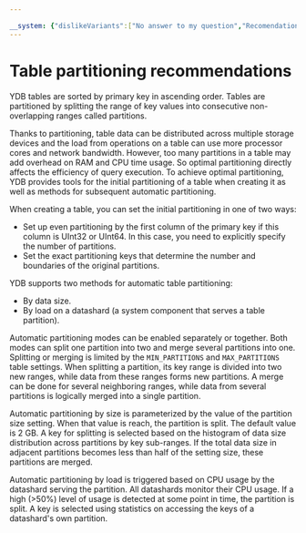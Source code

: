 ```yaml
---

__system: {"dislikeVariants":["No answer to my question","Recomendations didn't help","The content doesn't match title","Other"]}
---
```

# Table partitioning recommendations

YDB tables are sorted by primary key in ascending order. Tables are partitioned by splitting the range of key values into consecutive non-overlapping ranges called partitions.

Thanks to partitioning, table data can be distributed across multiple storage devices and the load from operations on a table can use more processor cores and network bandwidth. However, too many partitions in a table may add overhead on RAM and CPU time usage. So optimal partitioning directly affects the efficiency of query execution. To achieve optimal partitioning, YDB provides tools for the initial partitioning of a table when creating it as well as methods for subsequent automatic partitioning.

When creating a table, you can set the initial partitioning in one of two ways:

* Set up even partitioning by the first column of the primary key if this column is UInt32 or UInt64. In this case, you need to explicitly specify the number of partitions.
* Set the exact partitioning keys that determine the number and boundaries of the original partitions.

YDB supports two methods for automatic table partitioning:

* By data size.
* By load on a datashard (a system component that serves a table partition).

Automatic partitioning modes can be enabled separately or together. Both modes can split one partition into two and merge several partitions into one. Splitting or merging is limited by the ```MIN_PARTITIONS``` and ```MAX_PARTITIONS``` table settings. When splitting a partition, its key range is divided into two new ranges, while data from these ranges forms new partitions. A merge can be done for several neighboring ranges, while data from several partitions is logically merged into a single partition.

Automatic partitioning by size is parameterized by the value of the partition size setting. When that value is reach, the partition is split. The default value is 2 GB. A key for splitting is selected based on the histogram of data size distribution across partitions by key sub-ranges. If the total data size in adjacent partitions becomes less than half of the setting size, these partitions are merged.

Automatic partitioning by load is triggered based on CPU usage by the datashard serving the partition. All datashards monitor their CPU usage. If a high (>50%) level of usage is detected at some point in time, the partition is split. A key is selected using statistics on accessing the keys of a datashard's own partition.

